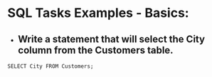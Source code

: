 # SQL Tasks Examples - Basics:

+ ## Write a statement that will select the City column from the Customers table.
```SELECT City FROM Customers;```
